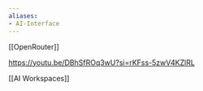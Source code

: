 ```yaml
---
aliases:
- AI-Interface
---
```

[[OpenRouter]]

https://youtu.be/DBhSfROq3wU?si=rKFss-5zwV4KZlRL

[[AI Workspaces]]
